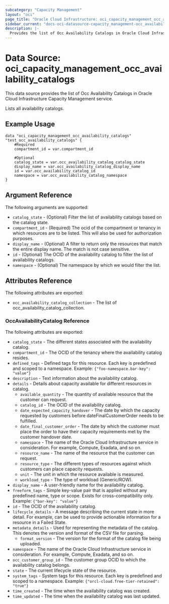 ```yaml
---
subcategory: "Capacity Management"
layout: "oci"
page_title: "Oracle Cloud Infrastructure: oci_capacity_management_occ_availability_catalogs"
sidebar_current: "docs-oci-datasource-capacity_management-occ_availability_catalogs"
description: |-
  Provides the list of Occ Availability Catalogs in Oracle Cloud Infrastructure Capacity Management service
---
```


# Data Source: oci_capacity_management_occ_availability_catalogs
This data source provides the list of Occ Availability Catalogs in Oracle Cloud Infrastructure Capacity Management service.

Lists all availability catalogs.

## Example Usage

```hcl
data "oci_capacity_management_occ_availability_catalogs" "test_occ_availability_catalogs" {
	#Required
	compartment_id = var.compartment_id

	#Optional
	catalog_state = var.occ_availability_catalog_catalog_state
	display_name = var.occ_availability_catalog_display_name
	id = var.occ_availability_catalog_id
	namespace = var.occ_availability_catalog_namespace
}
```

## Argument Reference

The following arguments are supported:

* `catalog_state` - (Optional) Filter the list of availability catalogs based on the catalog state.
* `compartment_id` - (Required) The ocid of the compartment or tenancy in which resources are to be listed. This will also be used for authorization purposes.
* `display_name` - (Optional) A filter to return only the resources that match the entire display name. The match is not case sensitive.
* `id` - (Optional) The OCID of the availability catalog to filter the list of availability catalogs.
* `namespace` - (Optional) The namespace by which we would filter the list.


## Attributes Reference

The following attributes are exported:

* `occ_availability_catalog_collection` - The list of occ_availability_catalog_collection.

### OccAvailabilityCatalog Reference

The following attributes are exported:

* `catalog_state` - The different states associated with the availability catalog.
* `compartment_id` - The OCID of the tenancy where the availability catalog resides.
* `defined_tags` - Defined tags for this resource. Each key is predefined and scoped to a namespace. Example: `{"foo-namespace.bar-key": "value"}` 
* `description` - Text information about the availability catalog.
* `details` - Details about capacity available for  different resources in catalog.
	* `available_quantity` - The quantity of available resource that the customer can request.
	* `catalog_id` - The OCID of the availability catalog.
	* `date_expected_capacity_handover` - The date by which the capacity requested by customers before dateFinalCustomerOrder needs to be fulfilled.
	* `date_final_customer_order` - The date by which the customer must place the order to have their capacity requirements met by the customer handover date.
	* `namespace` - The name of the Oracle Cloud Infrastructure service in consideration. For example, Compute, Exadata, and so on. 
	* `resource_name` - The name of the resource that the customer can request.
	* `resource_type` - The different types of resources against which customers can place capacity requests.
	* `unit` - The unit in which the resource available is measured.
	* `workload_type` - The type of workload (Generic/ROW).
* `display_name` - A user-friendly name for the availability catalog.
* `freeform_tags` - Simple key-value pair that is applied without any predefined name, type or scope. Exists for cross-compatibility only. Example: `{"bar-key": "value"}` 
* `id` - The OCID of the availability catalog.
* `lifecycle_details` - A message describing the current state in more detail. For example, can be used to provide actionable information for a resource in a Failed State.
* `metadata_details` - Used for representing the metadata of the catalog. This denotes the version and format of the CSV file for parsing.
	* `format_version` - The version for the format of the catalog file being uploaded.
* `namespace` - The name of the Oracle Cloud Infrastructure service in consideration. For example, Compute, Exadata, and so on. 
* `occ_customer_group_id` - The customer group OCID to which the availability catalog belongs.
* `state` - The current lifecycle state of the resource.
* `system_tags` - System tags for this resource. Each key is predefined and scoped to a namespace. Example: `{"orcl-cloud.free-tier-retained": "true"}` 
* `time_created` - The time when the availability catalog was created.
* `time_updated` - The time when the availability catalog was last updated.

